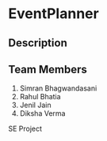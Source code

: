 # EventPlanner

## Description
## Team Members
1. Simran Bhagwandasani
2. Rahul Bhatia 
3. Jenil Jain
4. Diksha Verma

SE Project
